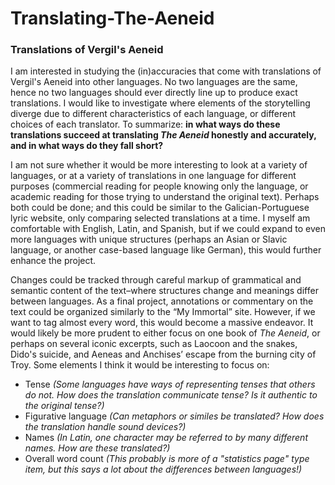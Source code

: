 # Translating-The-Aeneid

### Translations of Vergil's Aeneid

I am interested in studying the (in)accuracies that come with translations of Vergil's Aeneid into other languages. No two languages are the same, hence no two languages should ever directly line up to produce exact translations. I would like to investigate where elements of the storytelling diverge due to different characteristics of each language, or different choices of each translator. To summarize: **in what ways do these translations succeed at translating _The Aeneid_ honestly and accurately, and in what ways do they fall short?**

I am not sure whether it would be more interesting to look at a variety of languages, or at a variety of translations in one language for different purposes (commercial reading for people knowing only the language, or academic reading for those trying to understand the original text). Perhaps both could be done; and this could be similar to the Galician-Portuguese lyric website, only comparing selected translations at a time. I myself am comfortable with English, Latin, and Spanish, but if we could expand to even more languages with unique structures (perhaps an Asian or Slavic language, or another case-based language like German), this would further enhance the project.

Changes could be tracked through careful markup of grammatical and semantic content of the text–where structures change and meanings differ between languages. As a final project, annotations or commentary on the text could be organized similarly to the “My Immortal” site. However, if we want to tag almost every word, this would become a massive endeavor. It would likely be more prudent to either focus on one book of _The Aeneid_, or perhaps on several iconic excerpts, such as Laocoon and the snakes, Dido's suicide, and Aeneas and Anchises’ escape from the burning city of Troy. Some elements I think it would be interesting to focus on:

* Tense *(Some languages have ways of representing tenses that others do not. How does the translation communicate tense? Is it authentic to the original tense?)*
* Figurative language *(Can metaphors or similes be translated? How does the translation handle sound devices?)*
* Names *(In Latin, one character may be referred to by many different names. How are these translated?)*
* Overall word count *(This probably is more of a "statistics page" type item, but this says a lot about the differences between languages!)*
